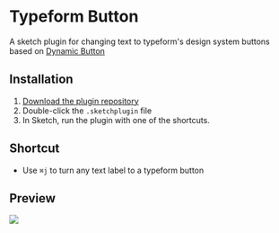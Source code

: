 # Typeform Button
A sketch plugin for changing text to typeform's design system buttons based on [Dynamic Button](https://github.com/fuggfuggfugg/sketch-dynamic-button-3.5)

## Installation
1. [Download the plugin repository](https://github.com/EnnioDybeli/sketch-typeform-button/archive/master.zip)
2. Double-click the `.sketchplugin` file
3. In Sketch, run the plugin with one of the shortcuts.

## Shortcut
- Use `⌘j` to turn any text label to a typeform button

## Preview
![](https://i.imgur.com/nlzvAAA.gif)


